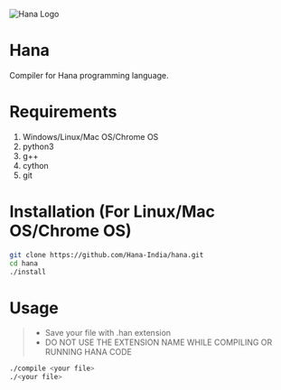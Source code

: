 ![ Hana Logo ](https://github.com/Hana-India/hanaindia.github.io/blob/master/hana.jpg)
# Hana
Compiler for Hana programming language.
# Requirements
1. Windows/Linux/Mac OS/Chrome OS
2. python3
3. g++
4. cython
5. git
# Installation (For Linux/Mac OS/Chrome OS)
```bash
git clone https://github.com/Hana-India/hana.git
cd hana
./install
```

# Usage
>- Save your file with .han extension
>- DO NOT USE THE EXTENSION NAME WHILE COMPILING OR RUNNING HANA CODE
```bash
./compile <your file>
./<your file>
```
